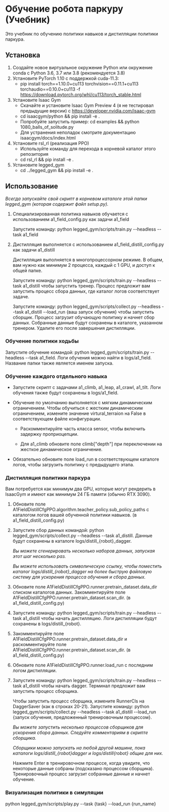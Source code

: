 # Обучение робота паркуру (Учебник) #
Это учебник по обучению политики навыков и дистилляции политики паркура.

## Установка ##
1. Создайте новое виртуальное окружение Python или окружение conda с Python 3.6, 3.7 или 3.8 (рекомендуется 3.8)
2. Установите PyTorch 1.10 с поддержкой cuda-11.3:
    - pip install torch==1.10.0+cu113 torchvision==0.11.1+cu113 torchaudio==0.10.0+cu113 -f https://download.pytorch.org/whl/cu113/torch_stable.html
3. Установите Isaac Gym
   - Скачайте и установите Isaac Gym Preview 4 (я не тестировал предыдущие версии) с https://developer.nvidia.com/isaac-gym
   - cd isaacgym/python && pip install -e .
   - Попробуйте запустить пример: cd examples && python 1080_balls_of_solitude.py
   - Для устранения неполадок смотрите документацию isaacgym/docs/index.html
4. Установите rsl_rl (реализация PPO)
   - Используйте команду для перехода в корневой каталог этого репозитория
   - cd rsl_rl && pip install -e . 
5. Установите legged_gym
   - cd ../legged_gym && pip install -e .

## Использование ##
*Всегда запускайте свой скрипт в корневом каталоге этой папки legged_gym (которая содержит файл setup.py).*

1. Специализированная политика навыков обучается с использованием a1_field_config.py как задачи a1_field

    Запустите команду: python legged_gym/scripts/train.py --headless --task a1_field
    
2. Дистилляция выполняется с использованием a1_field_distill_config.py как задачи a1_distill

    Дистилляция выполняется в многопроцессорном режиме. В общем, вам нужно как минимум 2 процесса, каждый с 1 GPU, и доступ к общей папке.

    Запустите команду: python legged_gym/scripts/train.py --headless --task a1_distill чтобы запустить тренер. Процесс предложит вам запустить процесс сбора данных, где каталог логов соответствует задаче.

    Запустите команду: python legged_gym/scripts/collect.py --headless --task a1_distill --load_run {ваш запуск обучения} чтобы запустить сборщик. Процесс загрузит обучающую политику и начнет сбор данных. Собранные данные будут сохранены в каталоге, указанном тренером. Удалите его после завершения дистилляции.

### Обучение политики ходьбы ###

Запустите обучение командой: python legged_gym/scripts/train.py --headless --task a1_field. Логи обучения можно найти в logs/a1_field. Название папки также является именем запуска.

### Обучение каждого отдельного навыка ###

- Запустите скрипт с задачами a1_climb, a1_leap, a1_crawl, a1_tilt. Логи обучения также будут сохранены в logs/a1_field.

- Обучение по умолчанию выполняется с мягким динамическим ограничением. Чтобы обучиться с жестким динамическим ограничением, измените значение virtural_terraion на False в соответствующем файле конфигурации.

    - Раскомментируйте часть класса sensor, чтобы включить задержку проприоцепции.

    - Для a1_climb обновите поле climb["depth"] при переключении на жесткое динамическое ограничение.

- Обязательно обновите поле load_run в соответствующем каталоге логов, чтобы загрузить политику с предыдущего этапа.

### Дистилляция политики паркура ###

Вам потребуется как минимум два GPU, которые могут рендерить в IsaacGym и имеют как минимум 24 ГБ памяти (обычно RTX 3090).

1. Обновите поле A1FieldDistillCfgPPO.algorithm.teacher_policy.sub_policy_paths с каталогом логов вашей обученной политики навыков. (в a1_field_distill_config.py)

2. Запустите сбор данных командой: python legged_gym/scripts/collect.py --headless --task a1_distill. Данные будут сохранены в каталоге logs/distill_{robot}_dagger.

    *Вы можете сгенерировать несколько наборов данных, запуская этот шаг несколько раз.*

    *Вы можете использовать символическую ссылку, чтобы поместить каталог logs/distill_{robot}_dagger на более быструю файловую систему для ускорения процесса обучения и сбора данных.*

3. Обновите поле A1FieldDistillCfgPPO.runner.pretrain_dataset.data_dir списком каталогов данных. Закомментируйте поле A1FieldDistillCfgPPO.runner.pretrain_dataset.scan_dir. (в a1_field_distill_config.py)
4. Запустите команду: python legged_gym/scripts/train.py --headless --task a1_distill чтобы начать дистилляцию. Логи дистилляции будут сохранены в logs/distill_{robot}.

5. Закомментируйте поле A1FieldDistillCfgPPO.runner.pretrain_dataset.data_dir и раскомментируйте поле A1FieldDistillCfgPPO.runner.pretrain_dataset.scan_dir. (в a1_field_distill_config.py)

6. Обновите поле A1FieldDistillCfgPPO.runner.load_run с последним логом дистилляции.

7. Запустите команду: python legged_gym/scripts/train.py --headless --task a1_distill чтобы начать dagger. Терминал предложит вам запустить процесс сборщика.

    Чтобы запустить процесс сборщика, измените RunnerCls на DaggerSaver (как в строках 20-21). Запустите команду: python legged_gym/scripts/collect.py --headless --task a1_distill --load_run {запуск обучения, предложенный тренировочным процессом}.

    *Вы можете запустить несколько процессов сборщиков для ускорения сбора данных. Следуйте комментариям в скрипте сборщика.*

    *Сборщики можно запускать на любой другой машине, пока каталоги logs/distill_{robot}_dagger и logs/distill_{robot} общие для них.*

    Нажмите Enter в тренировочном процессе, когда увидите, что некоторые данные собраны (подсказано процессом сборщика). Тренировочный процесс загрузит собранные данные и начнет обучение.

### Визуализация политики в симуляции ###

python legged_gym/scripts/play.py --task {task} --load_run {run_name}